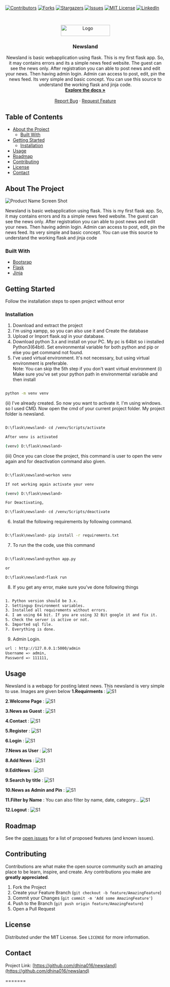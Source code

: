 <!-- PROJECT SHIELDS -->
<!--
*** I'm using markdown "reference style" links for readability.
*** Reference links are enclosed in brackets [ ] instead of parentheses ( ).
*** See the bottom of this document for the declaration of the reference variables
*** for contributors-url, forks-url, etc. This is an optional, concise syntax you may use.
*** https://www.markdownguide.org/basic-syntax/#reference-style-links
-->
[![Contributors][contributors-shield]][contributors-url]
[![Forks][forks-shield]][forks-url]
[![Stargazers][stars-shield]][stars-url]
[![Issues][issues-shield]][issues-url]
[![MIT License][license-shield]][license-url]
[![LinkedIn][linkedin-shield]][linkedin-url]



<!-- PROJECT LOGO -->
<br />
<p align="center">
  <a href="https://github.com/dhina016/newsland">
    <img src="screenshot/logo.png" alt="Logo" width="155" height="35">
  </a>

  <h3 align="center">Newsland</h3>

  <p align="center">
Newsland is basic webapplication using flask. This is my first flask app. So, it may contains errors and its a simple news feed website. The guest can see the news only. After registration you can able to post news and edit your news. Then having admin login. Admin can access to post, edit, pin the news feed. Its very simple and basic concept. You can use this source to understand the working flask and jinja code. 
    <br />
    <a href="https://github.com/dhina016/newsland"><strong>Explore the docs »</strong></a>
    <br />
    <br />
    <a href="https://github.com/dhina016/newsland/issues">Report Bug</a>
    ·
    <a href="https://github.com/dhina016/newsland/issues">Request Feature</a>
  </p>
</p>



<!-- TABLE OF CONTENTS -->
## Table of Contents

* [About the Project](#about-the-project)
  * [Built With](#built-with)
* [Getting Started](#getting-started)
  * [Installation](#installation)
* [Usage](#usage)
* [Roadmap](#roadmap)
* [Contributing](#contributing)
* [License](#license)
* [Contact](#contact)



<!-- ABOUT THE PROJECT -->
## About The Project

![Product Name Screen Shot][product-screenshot]
  
Newsland is basic webapplication using flask. This is my first flask app. So, it may contains errors and its a simple news feed website. The guest can see the news only. After registration you can able to post news and edit your news. Then having admin login. Admin can access to post, edit, pin the news feed. Its very simple and basic concept. You can use this source to understand the working flask and jinja code


### Built With

* [Bootsrap](https://getbootstrap.com/)
* [Flask](https://flask.palletsprojects.com/en/1.1.x/)
* [Jinja](https://jinja.palletsprojects.com/en/2.11.x/)

<!-- GETTING STARTED -->
## Getting Started

Follow the installation steps to open project without error

### Installation
 
1. Download and extract the project
2. I'm using xampp, so you can also use it and Create the database
3. Upload or Import flask.sql in your database. 
4. Download python 3.x and install on your PC. My pc is 64bit so i installed Python3(64bit). Set environmental variable for both python and pip or else you get command not found.
5. I've used virtual environment. It's not necessary, but using virtual environment is preferable.  
Note: You can skip the 5th step if you don't want virtual environment
(i) Make sure you've set your python path in environmental variable and then install 
```sh

python -m venv venv

```
(ii) I've already created. So now you want to activate it. I'm using windows. so I used CMD. Now open the cmd of your current project folder. My project folder is newsland.
```sh

D:\flask\newsland> cd /venv/Scripts/activate

After venv is activated

(venv) D:\flask\newsland>

```
(iii) Once you can close the project, this command is user to open the venv again and for deactivation command also given.
```sh

D:\flask\newsland>workon venv

If not working again activate your venv

(venv) D:\flask\newsland>

For Deactivating,

D:\flask\newsland> cd /venv/Scripts/deactivate

```
6. Install the following requirements by following command.
```sh

D:\flask\newsland> pip install -r requirements.txt

```
7. To run the the code, use this command 
```sh

D:\flask\newsland>python app.py

or

D:\flask\newsland>flask run

```

8. If you get any error, make sure you've done following things 
```sh

1. Python version should be 3.x.
2. Settingup Environment variables.
3. Installed all requirements without errors.
4. I am using 64 bit. If you are using 32 Bit google it and fix it.
5. Check the server is active or not.
6. Imported sql file.
7. Everything is done.
```
9. Admin Login.
```sh
url : http://127.0.0.1:5000/admin
Username => admin,
Password => 111111,

```
<!-- USAGE EXAMPLES -->
## Usage

Newsland is a webapp for posting latest news. This newsland is very simple to use. Images are given below
**1.Requirments** :
![S1][ss1]

**2.Welcome Page** :
![S1][ss2]

**3.News as Guest** :
![S1][ss3]

**4.Contact** :
![S1][ss4]

**5.Register** :
![S1][ss5]

**6.Login** :
![S1][ss6]

**7.News as User** :
![S1][ss7]

**8.Add News** :
![S1][ss8]

**9.EditNews** :
![S1][ss9]

**9.Search by title** :
![S1][ss10]

**10.News as Admin and Pin** :
![S1][ss11]

**11.Filter by Name** :
You can also filter by name, date, category...
![S1][ss12]

**12.Logout** :
![S1][ss13]

<!-- ROADMAP -->
## Roadmap

See the [open issues](https://github.com/dhina016/newsland/issues) for a list of proposed features (and known issues).



<!-- CONTRIBUTING -->
## Contributing

Contributions are what make the open source community such an amazing place to be learn, inspire, and create. Any contributions you make are **greatly appreciated**.

1. Fork the Project
2. Create your Feature Branch (`git checkout -b feature/AmazingFeature`)
3. Commit your Changes (`git commit -m 'Add some AmazingFeature'`)
4. Push to the Branch (`git push origin feature/AmazingFeature`)
5. Open a Pull Request



<!-- LICENSE -->
## License

Distributed under the MIT License. See `LICENSE` for more information.



<!-- CONTACT -->
## Contact

Project Link: [https://github.com/dhina016/newsland](https://github.com/dhina016/newsland)




<!-- MARKDOWN LINKS & IMAGES -->
[contributors-shield]: https://img.shields.io/github/contributors/dhina016/newsland.svg?style=flat-square
[contributors-url]: https://github.com/dhina016/newsland/graphs/contributors
[forks-shield]: https://img.shields.io/github/forks/dhina016/newsland.svg?style=flat-square
[forks-url]: https://github.com/dhina016/newsland/network/members
[stars-shield]: https://img.shields.io/github/stars/dhina016/newsland.svg?style=flat-square
[stars-url]: https://github.com/dhina016/newsland/stargazers
[issues-shield]: https://img.shields.io/github/issues/dhina016/newsland.svg?style=flat-square
[issues-url]: https://github.com/dhina016/newsland/issues
[license-shield]: https://img.shields.io/github/license/dhina016/newsland.svg?style=flat-square
[license-url]: https://github.com/dhina016/newsland/blob/master/LICENSE.txt
[linkedin-shield]: https://img.shields.io/badge/-LinkedIn-black.svg?style=flat-square&logo=linkedin&colorB=555
[linkedin-url]: https://www.linkedin.com/in/dhina016/
[product-screenshot]: screenshot/bann.png
[ss1]: screenshot/ss1.png
[ss2]: screenshot/bann.png
[ss3]: screenshot/ss2.png
[ss4]: screenshot/ss3.png
[ss5]: screenshot/ss4.png
[ss6]: screenshot/ss5.png
[ss7]: screenshot/ss6.png
[ss8]: screenshot/ss7.png
[ss9]: screenshot/ss8.png
[ss10]: screenshot/ss9.png
[ss11]: screenshot/ss10.png
[ss12]: screenshot/ss11.png
[ss13]: screenshot/ss12.png

=======
